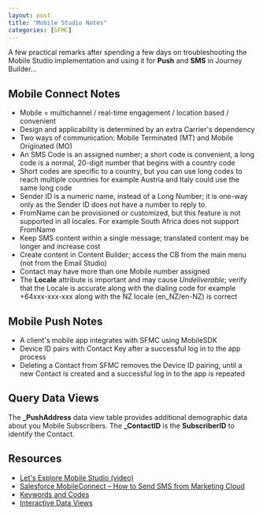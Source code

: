 ```yaml
---
layout: post
title: "Mobile Studio Notes"
categories: [SFMC]
---
```


A few practical remarks after spending a few days on troubleshooting the Mobile Studio implementation and using it for **Push** and **SMS** in Journey Builder&hellip;

## Mobile Connect Notes
*   Mobile = multichannel / real-time engagement / location based / convenient
*   Design and applicability is determined by an extra Carrier's dependency
*   Two ways of communication: Mobile Terminated (MT) and Mobile Originated (MO)
*   An SMS Code is an assigned number; a short code is convenient, a long code is a normal, 20-digit number that begins with a country code
*   Short codes are specific to a country, but you can use long codes to reach multiple countries for example Austria and Italy could use the same long code
*   Sender ID is a numeric name, instead of a Long Number; it is one-way only as the Sender ID does not have a number to reply to.
*   FromName can be provisioned or customized, but this feature is not supported in all locales. For example South Africa does not support FromName
*   Keep SMS content within a single message; translated content may be longer and increase cost
*   Create content in Content Builder; access the CB from the main menu (not from the Email Studio)
*   Contact may have more than one Mobile number assigned
*   The **Locale** attribute is important and may cause *Undeliverable*; verify that the Locale is accurate along with the dialing code for example +64xxx-xxx-xxx along with the NZ locale (en_NZ/en-NZ) is correct

## Mobile Push Notes
*   A client's mobile app integrates with SFMC using MobileSDK
*   Device ID pairs with Contact Key after a successful log in to the app process
*   Deleting a Contact from SFMC removes the Device ID pairing, until a new Contact is created and a successful log in to the app is repeated

##  Query Data Views
The **_PushAddress** data view table provides additional demographic data about you Mobile Subscribers. The **_ContactID** is the **SubscriberID** to identify the Contact.


## Resources
*   [Let's Explore Mobile Studio (video)](https://youtu.be/L2oqYb9nmpA?si=zF4HURSSstWkmg2q)
*   [Salesforce MobileConnect – How to Send SMS from Marketing Cloud](https://www.salesforceben.com/the-drip/salesforce-mobileconnect-how-to-send-sms-from-marketing-cloud/)
*   [Keywords and Codes](https://help.salesforce.com/s/articleView?id=sf.mc_moc_managing_keywords_on_short_and_long_codes_in_your_mobileconnect_accounts.htm&type=5)
*   [Interactive Data Views](https://dataviews.io/)
